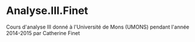 # Analyse.III.Finet
Cours d'analyse III donné à l'Université de Mons (UMONS) pendant l'année 2014-2015 par Catherine Finet
